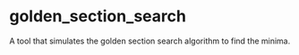 # golden_section_search
A tool that simulates the golden section search algorithm to find the minima.
